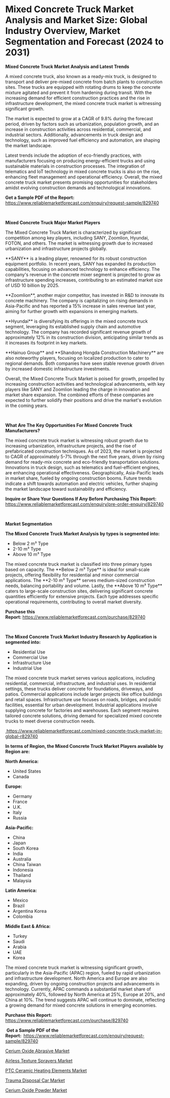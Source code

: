 <p><h1>Mixed Concrete Truck Market Analysis and Market Size: Global Industry Overview, Market Segmentation and Forecast (2024 to 2031)</h1></p><p><strong>Mixed Concrete Truck Market Analysis and Latest Trends</strong></p>
<p><p>A mixed concrete truck, also known as a ready-mix truck, is designed to transport and deliver pre-mixed concrete from batch plants to construction sites. These trucks are equipped with rotating drums to keep the concrete mixture agitated and prevent it from hardening during transit. With the increasing demand for efficient construction practices and the rise in infrastructure development, the mixed concrete truck market is witnessing significant growth. </p><p>The market is expected to grow at a CAGR of 9.8% during the forecast period, driven by factors such as urbanization, population growth, and an increase in construction activities across residential, commercial, and industrial sectors. Additionally, advancements in truck design and technology, such as improved fuel efficiency and automation, are shaping the market landscape. </p><p>Latest trends include the adoption of eco-friendly practices, with manufacturers focusing on producing energy-efficient trucks and using sustainable materials in construction processes. The integration of telematics and IoT technology in mixed concrete trucks is also on the rise, enhancing fleet management and operational efficiency. Overall, the mixed concrete truck market presents promising opportunities for stakeholders amidst evolving construction demands and technological innovations.</p></p>
<p><strong>Get a Sample PDF of the Report:&nbsp;</strong> <a href="https://www.reliablemarketforecast.com/enquiry/request-sample/829740?utm_campaign=1110&utm_medium=2&utm_source=Github&utm_content=ia&utm_term=18122024&utm_id=mixed-concrete-truck">https://www.reliablemarketforecast.com/enquiry/request-sample/829740</a></p>
<p>&nbsp;</p>
<p><strong>Mixed Concrete Truck Major Market Players</strong></p>
<p><p>The Mixed Concrete Truck Market is characterized by significant competition among key players, including SANY, Zoomlion, Hyundai, FOTON, and others. The market is witnessing growth due to increased urbanization and infrastructure projects globally.</p><p>**SANY** is a leading player, renowned for its robust construction equipment portfolio. In recent years, SANY has expanded its production capabilities, focusing on advanced technology to enhance efficiency. The company's revenue in the concrete mixer segment is projected to grow as infrastructure spending increases, contributing to an estimated market size of USD 10 billion by 2025.</p><p>**Zoomlion**, another major competitor, has invested in R&D to innovate its concrete machinery. The company is capitalizing on rising demands in Asia-Pacific and has reported a 15% increase in sales revenue last year, aiming for further growth with expansions in emerging markets.</p><p>**Hyundai** is diversifying its offerings in the mixed concrete truck segment, leveraging its established supply chain and automotive technology. The company has recorded significant revenue growth of approximately 12% in its construction division, anticipating similar trends as it increases its footprint in key markets.</p><p>**Hainuo Group** and **Shandong Hongda Construction Machinery** are also noteworthy players, focusing on localized production to cater to regional demands. Both companies have seen stable revenue growth driven by increased domestic infrastructure investments.</p><p>Overall, the Mixed Concrete Truck Market is poised for growth, propelled by increasing construction activities and technological advancements, with key players like SANY and Zoomlion leading the charge in innovation and market share expansion. The combined efforts of these companies are expected to further solidify their positions and drive the market's evolution in the coming years.</p></p>
<p>&nbsp;</p>
<p><strong>What Are The Key Opportunities For Mixed Concrete Truck Manufacturers?</strong></p>
<p><p>The mixed concrete truck market is witnessing robust growth due to increasing urbanization, infrastructure projects, and the rise of prefabricated construction techniques. As of 2023, the market is projected to CAGR of approximately 5-7% through the next five years, driven by rising demand for ready-mix concrete and eco-friendly transportation solutions. Innovations in truck design, such as telematics and fuel-efficient engines, are enhancing operational effectiveness. Geographically, Asia-Pacific leads in market share, fueled by ongoing construction booms. Future trends indicate a shift towards automation and electric vehicles, further shaping the market landscape toward sustainability and efficiency.</p></p>
<p><strong>Inquire or Share Your Questions If Any Before Purchasing This Report:</strong> <a href="https://www.reliablemarketforecast.com/enquiry/pre-order-enquiry/829740?utm_campaign=1110&utm_medium=2&utm_source=Github&utm_content=ia&utm_term=18122024&utm_id=mixed-concrete-truck">https://www.reliablemarketforecast.com/enquiry/pre-order-enquiry/829740</a></p>
<p>&nbsp;</p>
<p><strong>Market Segmentation</strong></p>
<p><strong>The Mixed Concrete Truck Market Analysis by types is segmented into:</strong></p>
<p><ul><li>Below 2 m³ Type</li><li>2-10 m³ Type</li><li>Above 10 m³ Type</li></ul></p>
<p><p>The mixed concrete truck market is classified into three primary types based on capacity. The **Below 2 m³ Type** is ideal for small-scale projects, offering flexibility for residential and minor commercial applications. The **2-10 m³ Type** serves medium-sized construction needs, balancing portability and volume. Lastly, the **Above 10 m³ Type** caters to large-scale construction sites, delivering significant concrete quantities efficiently for extensive projects. Each type addresses specific operational requirements, contributing to overall market diversity.</p></p>
<p><strong>Purchase this Report:&nbsp;</strong><a href="https://www.reliablemarketforecast.com/purchase/829740?utm_campaign=1110&utm_medium=2&utm_source=Github&utm_content=ia&utm_term=18122024&utm_id=mixed-concrete-truck">https://www.reliablemarketforecast.com/purchase/829740</a></p>
<p>&nbsp;</p>
<p><strong>The Mixed Concrete Truck Market Industry Research by Application is segmented into:</strong></p>
<p><ul><li>Residential Use</li><li>Commercial Use</li><li>Infrastructure Use</li><li>Industrial Use</li></ul></p>
<p><p>The mixed concrete truck market serves various applications, including residential, commercial, infrastructure, and industrial uses. In residential settings, these trucks deliver concrete for foundations, driveways, and patios. Commercial applications include larger projects like office buildings and retail spaces. Infrastructure use focuses on roads, bridges, and public facilities, essential for urban development. Industrial applications involve supplying concrete for factories and warehouses. Each segment requires tailored concrete solutions, driving demand for specialized mixed concrete trucks to meet diverse construction needs.</p></p>
<p><a href="https://www.reliablemarketforecast.com/mixed-concrete-truck-market-in-global-r829740?utm_campaign=1110&utm_medium=2&utm_source=Github&utm_content=ia&utm_term=18122024&utm_id=mixed-concrete-truck">&nbsp;https://www.reliablemarketforecast.com/mixed-concrete-truck-market-in-global-r829740</a></p>
<p><strong>In terms of Region, the Mixed Concrete Truck Market Players available by Region are:</strong></p>
<p>
    <p> <strong> North America: </strong>
        <ul>
            <li>United States</li>
            <li>Canada</li>
        </ul>
        </p> 
    <p> <strong> Europe: </strong>
        <ul>
            <li>Germany</li>
            <li>France</li>
            <li>U.K.</li>
            <li>Italy</li>
            <li>Russia</li>
        </ul>
        </p> 
    <p> <strong> Asia-Pacific: </strong>
        <ul>
            <li>China</li>
            <li>Japan</li>
            <li>South Korea</li>
            <li>India</li>
            <li>Australia</li>
            <li>China Taiwan</li>
            <li>Indonesia</li>
            <li>Thailand</li>
            <li>Malaysia</li>
        </ul>
        </p> 
    <p> <strong> Latin America: </strong>
        <ul>
            <li>Mexico</li>
            <li>Brazil</li>
            <li>Argentina Korea</li>
            <li>Colombia</li>
        </ul>
        </p> 
    <p> <strong> Middle East & Africa: </strong>
        <ul>
            <li>Turkey</li>
            <li>Saudi</li>
            <li>Arabia</li>
            <li>UAE</li>
            <li>Korea</li>
        </ul>
    </p>
    </p>
<p><p>The mixed concrete truck market is witnessing significant growth, particularly in the Asia-Pacific (APAC) region, fueled by rapid urbanization and infrastructure development. North America and Europe are also expanding, driven by ongoing construction projects and advancements in technology. Currently, APAC commands a substantial market share of approximately 40%, followed by North America at 25%, Europe at 20%, and China at 10%. The trend suggests APAC will continue to dominate, reflecting a growing demand for mixed concrete solutions in emerging economies.</p></p>
<p><strong>Purchase this Report: </strong><a href="https://www.reliablemarketforecast.com/purchase/829740?utm_campaign=1110&utm_medium=2&utm_source=Github&utm_content=ia&utm_term=18122024&utm_id=mixed-concrete-truck">https://www.reliablemarketforecast.com/purchase/829740</a></p>
<p>&nbsp;<strong>Get a Sample PDF of the Report:&nbsp;&nbsp;</strong><a href="https://www.reliablemarketforecast.com/enquiry/request-sample/829740?utm_campaign=1110&utm_medium=2&utm_source=Github&utm_content=ia&utm_term=18122024&utm_id=mixed-concrete-truck">https://www.reliablemarketforecast.com/enquiry/request-sample/829740</a></p>
<p><strong></strong></p>
<p><p><a href="https://www.linkedin.com/pulse/regional-development-deployment-production-cost-cerium-9w26c?utm_campaign=1110&utm_medium=2&utm_source=Github&utm_content=ia&utm_term=18122024&utm_id=mixed-concrete-truck">Cerium Oxide Abrasive Market</a></p><p><a href="https://www.linkedin.com/pulse/deep-dive-airless-texture-sprayers-market-itstrends-segmentation-hgl6f?utm_campaign=1110&utm_medium=2&utm_source=Github&utm_content=ia&utm_term=18122024&utm_id=mixed-concrete-truck">Airless Texture Sprayers Market</a></p><p><a href="https://www.linkedin.com/pulse/a-mkt-nova-vc8zf?utm_campaign=1110&utm_medium=2&utm_source=Github&utm_content=ia&utm_term=18122024&utm_id=mixed-concrete-truck">PTC Ceramic Heating Elements Market</a></p><p><a href="https://github.com/WillieWoodard/Market-Research-Report-List-7/blob/main/trauma-disposal-car-market.md?utm_campaign=1110&utm_medium=2&utm_source=Github&utm_content=ia&utm_term=18122024&utm_id=mixed-concrete-truck">Trauma Disposal Car Market</a></p><p><a href="https://www.linkedin.com/pulse/insightful-cerium-oxide-powder-market-report-analyzing-ekebc?utm_campaign=1110&utm_medium=2&utm_source=Github&utm_content=ia&utm_term=18122024&utm_id=mixed-concrete-truck">Cerium Oxide Powder Market</a></p></p>